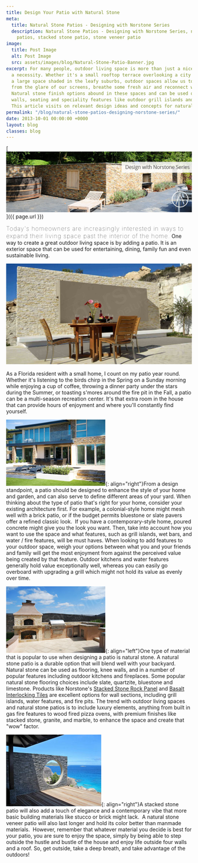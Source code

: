 ```yaml
---
title: Design Your Patio with Natural Stone
meta:
  title: Natural Stone Patios - Designing with Norstone Series
  description: Natural Stone Patios - Designing with Norstone Series, natural stone
    patios, stacked stone patio, stone veneer patio
image:
  title: Post Image
  alt: Post Image
  src: assets/images/blog/Natural-Stone-Patio-Banner.jpg
excerpt: For many people, outdoor living space is more than just a nice feature, it's
  a necessity. Whether it's a small rooftop terrace overlooking a city skyline or
  a large space shaded in the leafy suburbs, outdoor spaces allow us to look away
  from the glare of our screens, breathe some fresh air and reconnect with nature.
  Natural stone finish options abound in these spaces and can be used on flooring,
  walls, seating and speciality features like outdoor grill islands and water features.
  This article visits on relevant design ideas and concepts for natural stone patios.
permalink: "/blog/natural-stone-patios-designing-norstone-series/"
date: 2013-10-01 00:00:00 +0000
layout: blog
classes: blog
---
```



[ ![Natural Stone Patio Banner](/assets/images/blog/Natural-Stone-Patio-Banner.jpg)]({{ page.url }})

<span style="font-size:16px;font-weight:lighter;letter-spacing:1px">Today's homeowners are increasingly interested in ways to expand their living space past the interior of the home.</span> One way to create a great outdoor living space is by adding a patio. It is an exterior space that can be used for entertaining, dining, family fun and even sustainable living.

![Natural Stone Patio Cyprus](/assets/images/blog/Natural-Stone-Patio-Cyprus.jpg)

As a Florida resident with a small home, I count on my patio year round. Whether it's listening to the birds chirp in the Spring on a Sunday morning while enjoying a cup of coffee, throwing a dinner party under the stars during the Summer, or toasting s'mores around the fire pit in the Fall, a patio can be a multi-season recreation center. It's that extra room in the house that can provide hours of enjoyment and where you'll constantly find yourself.

![Contemporary Natural Stone Patio](/assets/images/blog/Contemporary-Natural-Stone-Patio.jpg){: align="right"}From a design standpoint, a patio should be designed to enhance the style of your home and garden, and can also serve to define different areas of your yard. When thinking about the type of patio that's right for your home, consider your existing architecture first. For example, a colonial-style home might mesh well with a brick patio, or if the budget permits bluestone or slate pavers offer a refined classic look.  If you have a contemporary-style home, poured concrete might give you the look you want. Then, take into account how you want to use the space and what features, such as grill islands, wet bars, and water / fire features, will be must haves. When looking to add features to your outdoor space, weigh your options between what you and your friends and family will get the most enjoyment from against the perceived value being created by that feature. Outdoor kitchens and water features generally hold value exceptionally well, whereas you can easily go overboard with upgrading a grill which might not hold its value as evenly over time.

![Stone Veneer Patio Pizza Oven](/assets/images/blog/Stone-Veneer-Patio-Pizza-Oven.jpg){: align="left"}One type of material that is popular to use when designing a patio is natural stone. A natural stone patio is a durable option that will blend well with your backyard. Natural stone can be used as flooring, knee walls, and in a number of popular features including outdoor kitchens and fireplaces. Some popular natural stone flooring choices include slate, quartzite, bluestone and limestone. Products like Norstone's [Stacked Stone Rock Panel](/products/stacked-stone-cladding/) and [Basalt Interlocking Tiles](/products/modern-wall-tile/) are excellent options for wall sections, including grill islands, water features, and fire pits. The trend with outdoor living spaces and natural stone patios is to include luxury elements, anything from built in gas fire features to wood fired pizza ovens, with premium finishes like stacked stone, granite, and marble, to enhance the space and create that "wow" factor.

![Stacked Stone Patio Seychelles Swank](/assets/images/blog/Stacked-Stone-Patio---Seychelles-Swank.jpg){: align="right"}A stacked stone patio will also add a touch of elegance and a contemporary vibe that more basic building materials like stucco or brick might lack.  A natural stone veneer patio will also last longer and hold its color better than manmade materials.  However, remember that whatever material you decide is best for your patio, you are sure to enjoy the space, simply by being able to step outside the hustle and bustle of the house and enjoy life outside four walls and a roof. So, get outside, take a deep breath, and take advantage of the outdoors!